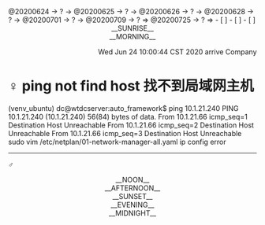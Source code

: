 <link rel="stylesheet"  type="text/css" href="./css/activity.css"/>
<TODO>@20200624 → ? → @20200625 → ? → @20200626 → ? → @20200628 → ? → @20200701 → ? → @20200709 → ? ⇒ @20200725 → ? ⇒ </TODO>
- [ ]    
- [ ]    
- [ ]    

<center><timeblock>__SUNRISE__</timeblock></center>
<center><timeblock>__MORNING__</timeblock></center>
<p align="right"><action>Wed Jun 24 10:00:44 CST 2020 arrive Company</action></p>

# ♀ ping not find host 找不到局域网主机
(venv_ubuntu) dc@wtdcserver:auto_framework$ ping 10.1.21.240
PING 10.1.21.240 (10.1.21.240) 56(84) bytes of data.
From 10.1.21.66 icmp_seq=1 Destination Host Unreachable
From 10.1.21.66 icmp_seq=2 Destination Host Unreachable
From 10.1.21.66 icmp_seq=3 Destination Host Unreachable
sudo vim /etc/netplan/01-network-manager-all.yaml  ip config error

---
_♂_
<center><timeblock>__NOON__</timeblock></center>
<center><timeblock>__AFTERNOON__</timeblock></center>
<center><timeblock>__SUNSET__</timeblock></center>
<center><timeblock>__EVENING__</timeblock></center>
<center><timeblock>__MIDNIGHT__</timeblock></center>
